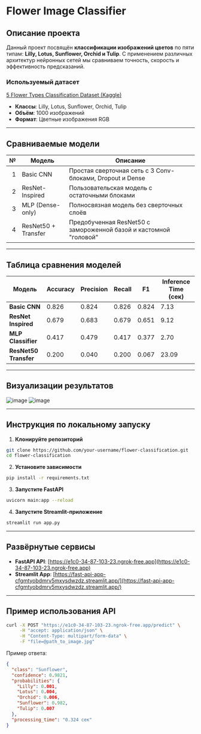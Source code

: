 # Flower Image Classifier

##  Описание проекта

Данный проект посвящён **классификации изображений цветов** по пяти типам: **Lilly, Lotus, Sunflower, Orchid и Tulip**. С применением различных архитектур нейронных сетей мы сравниваем точность, скорость и эффективность предсказаний.

### Используемый датасет

[5 Flower Types Classification Dataset (Kaggle)](https://www.kaggle.com/datasets/kausthubkannan/5-flower-types-classification-dataset)

- **Классы**: Lilly, Lotus, Sunflower, Orchid, Tulip  
- **Объём**: 1000 изображений  
- **Формат**: Цветные изображения RGB  

---

## Сравниваемые модели

| № | Модель              | Описание |
|--:|---------------------|----------|
| 1 | Basic CNN           | Простая сверточная сеть с 3 Conv-блоками, Dropout и Dense |
| 2 | ResNet-Inspired     | Пользовательская модель с остаточными блоками |
| 3 | MLP (Dense-only)    | Полносвязная модель без сверточных слоёв |
| 4 | ResNet50 + Transfer | Предобученная ResNet50 с замороженной базой и кастомной "головой" |

---

## Таблица сравнения моделей

| Модель               | Accuracy | Precision | Recall | F1    | Inference Time (сек) |
|----------------------|----------|-----------|--------|-------|-----------------------|
| **Basic CNN**        | 0.826    | 0.824     | 0.826  | 0.824 | 7.13                  |
| **ResNet Inspired**  | 0.679    | 0.683     | 0.679  | 0.651 | 9.12                  |
| **MLP Classifier**   | 0.417    | 0.479     | 0.417  | 0.377 | 2.70                  |
| **ResNet50 Transfer**| 0.200    | 0.040     | 0.200  | 0.067 | 23.09                 |

---

## Визуализации результатов

![image](https://github.com/user-attachments/assets/f13e9d10-3fdf-47b5-8e72-9fc116cb91c6)
![image](https://github.com/user-attachments/assets/692eece8-61b2-43b9-a992-acd456cd9e65)


---

## Инструкция по локальному запуску

1. **Клонируйте репозиторий**

```bash
git clone https://github.com/your-username/flower-classification.git
cd flower-classification
```

2. **Установите зависимости**

```bash
pip install -r requirements.txt
```

3. **Запустите FastAPI**

```bash
uvicorn main:app --reload
```

4. **Запустите Streamlit-приложение**

```bash
streamlit run app.py
```

---

## Развёрнутые сервисы

-  **FastAPI API**: [https://e1c0-34-87-103-23.ngrok-free.app](https://e1c0-34-87-103-23.ngrok-free.app)
-  **Streamlit App**: [https://fast-api-app-cfgmtyobdmrv5mxysdwzdz.streamlit.app/](https://fast-api-app-cfgmtyobdmrv5mxysdwzdz.streamlit.app/)

---

## Пример использования API

```bash
curl -X POST "https://e1c0-34-87-103-23.ngrok-free.app/predict" \
     -H "accept: application/json" \
     -H "Content-Type: multipart/form-data" \
     -F "file=@path_to_image.jpg"
```

Пример ответа:

```json
{
  "class": "Sunflower",
  "confidence": 0.9821,
  "probabilities": {
    "Lilly": 0.001,
    "Lotus": 0.004,
    "Orchid": 0.006,
    "Sunflower": 0.982,
    "Tulip": 0.007
  },
  "processing_time": "0.324 сек"
}
```


